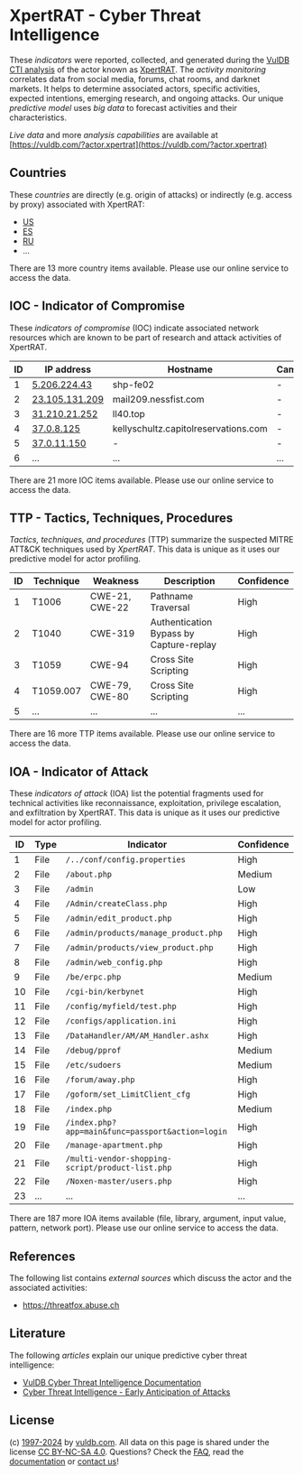 # XpertRAT - Cyber Threat Intelligence

These _indicators_ were reported, collected, and generated during the [VulDB CTI analysis](https://vuldb.com/?kb.cti) of the actor known as [XpertRAT](https://vuldb.com/?actor.xpertrat). The _activity monitoring_ correlates data from social media, forums, chat rooms, and darknet markets. It helps to determine associated actors, specific activities, expected intentions, emerging research, and ongoing attacks. Our unique _predictive model_ uses _big data_ to forecast activities and their characteristics.

_Live data_ and more _analysis capabilities_ are available at [https://vuldb.com/?actor.xpertrat](https://vuldb.com/?actor.xpertrat)

## Countries

These _countries_ are directly (e.g. origin of attacks) or indirectly (e.g. access by proxy) associated with XpertRAT:

* [US](https://vuldb.com/?country.us)
* [ES](https://vuldb.com/?country.es)
* [RU](https://vuldb.com/?country.ru)
* ...

There are 13 more country items available. Please use our online service to access the data.

## IOC - Indicator of Compromise

These _indicators of compromise_ (IOC) indicate associated network resources which are known to be part of research and attack activities of XpertRAT.

ID | IP address | Hostname | Campaign | Confidence
-- | ---------- | -------- | -------- | ----------
1 | [5.206.224.43](https://vuldb.com/?ip.5.206.224.43) | shp-fe02 | - | High
2 | [23.105.131.209](https://vuldb.com/?ip.23.105.131.209) | mail209.nessfist.com | - | High
3 | [31.210.21.252](https://vuldb.com/?ip.31.210.21.252) | ll40.top | - | High
4 | [37.0.8.125](https://vuldb.com/?ip.37.0.8.125) | kellyschultz.capitolreservations.com | - | High
5 | [37.0.11.150](https://vuldb.com/?ip.37.0.11.150) | - | - | High
6 | ... | ... | ... | ...

There are 21 more IOC items available. Please use our online service to access the data.

## TTP - Tactics, Techniques, Procedures

_Tactics, techniques, and procedures_ (TTP) summarize the suspected MITRE ATT&CK techniques used by _XpertRAT_. This data is unique as it uses our predictive model for actor profiling.

ID | Technique | Weakness | Description | Confidence
-- | --------- | -------- | ----------- | ----------
1 | T1006 | CWE-21, CWE-22 | Pathname Traversal | High
2 | T1040 | CWE-319 | Authentication Bypass by Capture-replay | High
3 | T1059 | CWE-94 | Cross Site Scripting | High
4 | T1059.007 | CWE-79, CWE-80 | Cross Site Scripting | High
5 | ... | ... | ... | ...

There are 16 more TTP items available. Please use our online service to access the data.

## IOA - Indicator of Attack

These _indicators of attack_ (IOA) list the potential fragments used for technical activities like reconnaissance, exploitation, privilege escalation, and exfiltration by XpertRAT. This data is unique as it uses our predictive model for actor profiling.

ID | Type | Indicator | Confidence
-- | ---- | --------- | ----------
1 | File | `/../conf/config.properties` | High
2 | File | `/about.php` | Medium
3 | File | `/admin` | Low
4 | File | `/Admin/createClass.php` | High
5 | File | `/admin/edit_product.php` | High
6 | File | `/admin/products/manage_product.php` | High
7 | File | `/admin/products/view_product.php` | High
8 | File | `/admin/web_config.php` | High
9 | File | `/be/erpc.php` | Medium
10 | File | `/cgi-bin/kerbynet` | High
11 | File | `/config/myfield/test.php` | High
12 | File | `/configs/application.ini` | High
13 | File | `/DataHandler/AM/AM_Handler.ashx` | High
14 | File | `/debug/pprof` | Medium
15 | File | `/etc/sudoers` | Medium
16 | File | `/forum/away.php` | High
17 | File | `/goform/set_LimitClient_cfg` | High
18 | File | `/index.php` | Medium
19 | File | `/index.php?app=main&func=passport&action=login` | High
20 | File | `/manage-apartment.php` | High
21 | File | `/multi-vendor-shopping-script/product-list.php` | High
22 | File | `/Noxen-master/users.php` | High
23 | ... | ... | ...

There are 187 more IOA items available (file, library, argument, input value, pattern, network port). Please use our online service to access the data.

## References

The following list contains _external sources_ which discuss the actor and the associated activities:

* https://threatfox.abuse.ch

## Literature

The following _articles_ explain our unique predictive cyber threat intelligence:

* [VulDB Cyber Threat Intelligence Documentation](https://vuldb.com/?kb.cti)
* [Cyber Threat Intelligence - Early Anticipation of Attacks](https://www.scip.ch/en/?labs.20201022)

## License

(c) [1997-2024](https://vuldb.com/?kb.changelog) by [vuldb.com](https://vuldb.com/?kb.about). All data on this page is shared under the license [CC BY-NC-SA 4.0](https://creativecommons.org/licenses/by-nc-sa/4.0/). Questions? Check the [FAQ](https://vuldb.com/?kb.faq), read the [documentation](https://vuldb.com/?kb) or [contact us](https://vuldb.com/?contact)!
